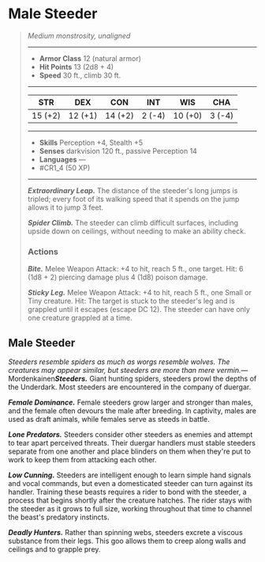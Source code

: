 # Male Steeder
>*Medium monstrosity, unaligned*
>___
>- **Armor Class** 12 (natural armor)
>- **Hit Points** 13 (2d8 + 4)
>- **Speed** 30 ft., climb 30 ft.
>___
>|STR|DEX|CON|INT|WIS|CHA|
>|:---:|:---:|:---:|:---:|:---:|:---:|
>|15 (+2)|12 (+1)|14 (+2)|2 (-4)|10 (+0)|3 (-4)|
>___
>- **Skills** Perception +4, Stealth +5
>- **Senses** darkvision 120 ft., passive Perception 14
>- **Languages** —
>- #CR1_4 (50 XP)
>___
>***Extraordinary Leap.*** The distance of the steeder's long jumps is tripled; every foot of its walking speed that it spends on the jump allows it to jump 3 feet.  
>
>***Spider Climb.*** The steeder can climb difficult surfaces, including upside down on ceilings, without needing to make an ability check.  
>
>### Actions
>***Bite.*** Melee Weapon Attack: +4 to hit, reach 5 ft., one target. Hit: 6 (1d8 + 2) piercing damage plus 4 (1d8) poison damage.  
>
>***Sticky Leg.*** Melee Weapon Attack: +4 to hit, reach 5 ft., one Small or Tiny creature. Hit: The target is stuck to the steeder's leg and is grappled until it escapes (escape DC 12). The steeder can have only one creature grappled at a time.

## Male Steeder

*Steeders resemble spiders as much as worgs resemble wolves. The creatures may appear similar, but steeders are more than mere vermin.*— Mordenkainen***Steeders.*** Giant hunting spiders, steeders prowl the depths of the Underdark. Most steeders are encountered in the company of duergar.

***Female Dominance.*** Female steeders grow larger and stronger than males, and the female often devours the male after breeding. In captivity, males are used as draft animals, while females serve as steeds in battle.

***Lone Predators.*** Steeders consider other steeders as enemies and attempt to tear apart perceived threats. Their duergar handlers must stable steeders separate from one another and place blinders on them when they're put to work to keep them from attacking each other.

***Low Cunning.*** Steeders are intelligent enough to learn simple hand signals and vocal commands, but even a domesticated steeder can turn against its handler. Training these beasts requires a rider to bond with the steeder, a process that begins shortly after the creature hatches. The rider stays with the steeder as it grows to full size, working throughout that time to channel the beast's predatory instincts.

***Deadly Hunters.*** Rather than spinning webs, steeders excrete a viscous substance from their legs. This goo allows them to creep along walls and ceilings and to grapple prey.